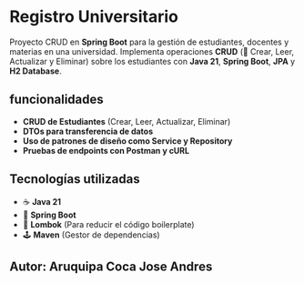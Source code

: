 # Registro Universitario

Proyecto CRUD en **Spring Boot** para la gestión de estudiantes, docentes y materias en una universidad. Implementa operaciones **CRUD** (🔄 Crear, Leer, Actualizar y Eliminar) sobre los estudiantes con **Java 21**, **Spring Boot**, **JPA** y **H2 Database**.

## funcionalidades

- **CRUD de Estudiantes** (Crear, Leer, Actualizar, Eliminar)
- **DTOs para transferencia de datos**
- **Uso de patrones de diseño como Service y Repository**
- **Pruebas de endpoints con Postman y cURL**

## Tecnologías utilizadas

- ☕ **Java 21**
- 🌟 **Spring Boot**
- 📝 **Lombok** (Para reducir el código boilerplate)
- 🕹️ **Maven** (Gestor de dependencias)


## Autor: Aruquipa Coca Jose Andres


